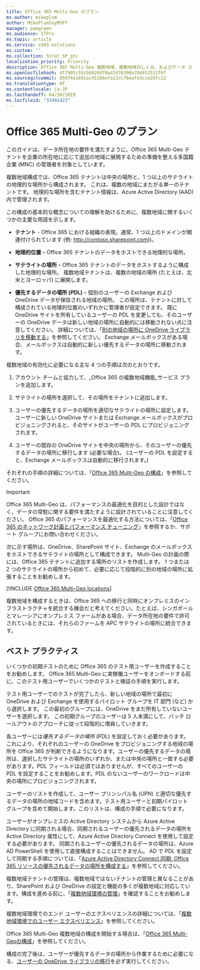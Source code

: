 ```yaml
---
title: Office 365 Multi-Geo のプラン
ms.author: mikeplum
author: MikePlumleyMSFT
manager: pamgreen
ms.audience: ITPro
ms.topic: article
ms.service: o365-solutions
ms.custom: ''
ms.collection: Strat_SP_gtc
localization_priority: Priority
description: Office 365 Multi-Geo 複数地域、複数地域のしくみ、およびデータ ストレージに使用できる地域の場所について説明します。
ms.openlocfilehash: 4f7905c55cbb926978a43d70300a70d451512f6f
ms.sourcegitcommit: 85974a1891ac45286efa13cc76eefa3cce28fc22
ms.translationtype: HT
ms.contentlocale: ja-JP
ms.lasthandoff: 04/30/2019
ms.locfileid: "33491423"
---
```

# <a name="plan-for-office-365-multi-geo"></a>Office 365 Multi-Geo のプラン

このガイドは、データ所在地の要件を満たすように、Office 365 Multi-Geo テナントを企業の所在地に応じて追加の地域に展開するための準備を整える多国籍企業 (MNC) の管理者を対象としています。

複数地域構成では、Office 365 テナントは中央の場所と、1 つ以上のサテライトの地理的な場所から構成されます。 これは、複数の地域にまたがる単一のテナントです。 地理的な場所を含むテナント情報は、Azure Active Directory (AAD) 内で管理されます。

この構成の基本的な概念についての理解を助けるために、複数地域に関するいくつかの主要な用語を示します。

-   **テナント** - Office 365 における組織の表現。通常、1 つ以上のドメインが関連付けられています (例: http://contoso.sharepoint.com))。 

-   **地理的位置** – Office 365 テナントのデータをホストできる地理的な場所。

-   **サテライトの場所** – Office 365 テナントのデータをホストするように構成した地理的な場所。 複数地域テナントは、複数の地域の場所 (たとえば、北米とヨーロッパ) に展開します。

-   **優先するデータの場所 (PDL)** – 個別のユーザーの Exchange および OneDrive データが保存される地域の場所。 この場所は、テナントに対して構成されている地理的位置のいずれかに管理者が設定できます。 既に OneDrive サイトを所有しているユーザーの PDL を変更しても、そのユーザーの OneDrive データは新しい地域の場所に自動的には移動されない点に注意してください。 詳細については、「[別の地域の場所に OneDrive ライブラリを移動する](move-onedrive-between-geo-locations.md)」を参照してください。 Exchange メールボックスがある場合、メールボックスは自動的に新しい優先するデータの場所に移動されます。

複数地域の有効化に必要になる主な 4 つの手順は次のとおりです。

1.  アカウント チームと協力して、_Office 365 の複数地域機能_サービス プランを追加します。

2.  サテライトの場所を選択して、その場所をテナントに追加します。

3.  ユーザーの優先するデータの場所を適切なサテライトの場所に設定します。 ユーザーに新しい OneDrive サイトまたは Exchange メールボックスがプロビジョニングされると、そのサイトがユーザーの PDL にプロビジョニングされます。

4.  ユーザーの既存の OneDrive サイトを中央の場所から、そのユーザーの優先するデータの場所に移行します (必要な場合)。 (ユーザーの PDL を設定すると、Exchange メールボックスは自動的に移行されます。)

それぞれの手順の詳細については、「[Office 365 Multi-Geo の構成](multi-geo-tenant-configuration.md)」を参照してください。

> [!IMPORTANT]
> Office 365 Multi-Geo は、パフォーマンスの最適化を目的とした設計ではなく、データの常駐に関する要件を満たすように設計されていることに注意してください。 Office 365 のパフォーマンスを最適化する方法については、「[Office 365 のネットワーク計画とパフォーマンス チューニング](https://support.office.com/article/e5f1228c-da3c-4654-bf16-d163daee8848)」を参照するか、サポート グループにお問い合わせください。

次に示す場所は、OneDrive、SharePoint サイト、Exchange のメールボックスをホストできるサテライトの場所として構成できます。 Multi-Geo の計画の際には、Office 365 テナントに追加する場所のリストを作成します。 1 つまたは 2 つのサテライトの場所から初めて、必要に応じて段階的に別の地域の場所に拡張することをお勧めします。

[!INCLUDE [Office 365 Multi-Geo locations](includes/office-365-multi-geo-locations.md)]

複数地域を構成するときは、Office 365 への移行と同時にオンプレミスのインフラストラクチャを統合する機会だと考えてください。たとえば、シンガポールとマレーシアにオンプレミス ファームがある場合、データ所在地の要件で許可されているときには、それらのファームを APC サテライトの場所に統合できます。

## <a name="best-practices"></a>ベスト プラクティス

いくつかの初期テストのために Office 365 のテスト用ユーザーを作成することをお勧めします。 Office 365 Multi-Geo に実稼働ユーザーをオンボードする前に、このテスト用ユーザーでいくつかのテストと検証の手順を実行します。

テスト用ユーザーでのテストが完了したら、新しい地域の場所で最初に OneDrive および Exchange を使用するパイロット グループを IT 部門 (など) から選択します。 この最初のグループには、OneDrive をまだ所有していないユーザーを選択します。 この初期グループのユーザーは 5 人未満にして、バッチ ロールアウトのアプローチに従って段階的に増員していきます。

各ユーザーには*優先するデータの場所* (PDL) を設定しておく必要があります。これにより、それぞれのユーザーの OneDrive をプロビジョニングする地域の場所を Office 365 が判断できるようになります。ユーザーの優先するデータの場所は、選択したサテライトの場所のいずれか、または中央の場所と一致する必要があります。PDL フィールドは必須ではありませんが、すべてのユーザーの PDL を設定することをお勧めします。PDL のないユーザーのワークロードは中央の場所にプロビジョニングされます。

ユーザーのリストを作成して、ユーザー プリンシパル名 (UPN) と適切な優先するデータの場所の地域コードを含めます。テスト用ユーザーと初期パイロット グループを含めて開始します。このリストは、構成の手順で必要になります。

ユーザーがオンプレミスの Active Directory システムから Azure Active Directory に同期される場合、同期されるユーザーの優先されるデータの場所を Active Directory 属性にして、Azure Active Directory Connect を使用して設定する必要があります。 同期されるユーザーの優先されるデータの場所は、Azure AD PowerShell を使用して直接構成することはできません。 AD で PDL を設定して同期する手順については、「[Azure Active Directory Connect 同期: Office 365 リソースの優先されるデータの場所を構成する](https://docs.microsoft.com/ja-JP/azure/active-directory/connect/active-directory-aadconnectsync-feature-preferreddatalocation)」を参照してください。

複数地域テナントの管理は、複数地域ではないテナントの管理と異なることがあり、SharePoint および OneDrive の設定と機能の多くが複数地域に対応しています。構成を進める前に、「[複数地域環境の管理](administering-a-multi-geo-environment.md)」を確認することをお勧めします。

複数地域環境でのエンド ユーザーのエクスペリエンスの詳細については、「[複数地域環境でのユーザー エクスペリエンス](multi-geo-user-experience.md)」を参照してください。

Office 365 Multi-Geo 複数地域の構成を開始する場合は、「[Office 365 Multi-Geoの構成](multi-geo-tenant-configuration.md)」を参照してください。

構成の完了後は、ユーザーが優先するデータの場所から作業するために必要になる、[ユーザーの OneDrive ライブラリの移行](move-onedrive-between-geo-locations.md)を必ず実行してください。
